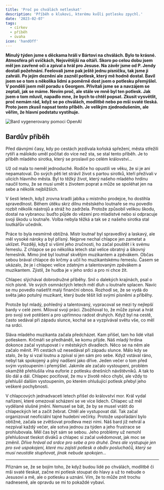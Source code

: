 ```yaml
---
title: 'Proč po chválách netleskat'
description: 'Příběh o klukovi, kterému kvůli potlesku zpychl.'
date: '2023-02-07'
tags:
  - církev
  - příběh
  - úvaha
icon: 'handOff'
---
```


**Minulý týden jsme s děckama hráli v Bártovi na chválách. Bylo to krásné. Atmosféra při svíčkách, Nejsvětější na oltáři. Skoro po celou dobu jsem měl jen zavřené oči a zpíval a hrál pro Jesuse. Na závěr jsme od P. Jendy dostali požehnání. Feelovali jsme pak ještě jednu písničku, tak jsme ji zahráli. Po jejím doznění ale zazněl potlesk, který mě hodně dostal. Bavil jsem se o tom s několika lidmi a poměrně dost jsem o potlesku přemýšlel. V pondělí jsem měl poradu s Georgem. Přivítali jsme se a navzájem se zeptali, jak se máme. Nevím proč, ale stále ve mně byl ten potlesk. Jak jsem o tom mluvil, napadlo mne, že bych to chtěl popsat. Zkusit vysvětlit, proč nemám rád, když se po chválách, modlitbě nebo po mši svaté tleská. Proto jsem zkusil napsat tento příběh. Je velikým zjednodušením, ale věřím, že hlavní podstatu vystihuje.**

![Bard vygenerovany pomoci OpenAI](/posts/images/proc-po-chvalach-netleskat-bard-01.png)

## Bardův příběh

Před dávnými časy, kdy po cestách jezdívala koňská spřežení, města střežili rytíři a málokdo uměl počítat do více než sta, se stal tento příběh. Je to příběh mladého sirotka, který se proslavil po celém království…

Už od mala to neměl jednoduché. Rodiče ho opustili ve věku, že si je ani nepamatoval. Do svých pěti let strávil život s partou sirotků, kteří přežívali v ulicích hlavního města. Byl to těžký život, který našeho mladého hrdinu naučil tomu, že se musí umět s životem poprat a může se spoléhat jen na sebe a několik nejbližších.

V šesti letech, když zrovna kradli jablka u místního prodejce, ho dostihla spravedlnost. Během útěku skrz dílnu městského loutnaře se mu povedlo rozbít několik nástrojů a stráž ho zadržela. Protože způsobil velikou škodu, dostal na vybranou: buďto půjde do vězení pro mladistvé nebo si odpracuje svoji škodu u loutnaře. Volba nebyla těžká a tak se z našeho sirotka stal loutkářův učedník.

Práce to byla nesmírně obtížná. Mistr loutnař byl spravedlivý a laskavý, ale měl vysoké nároky a byl přísný. Nejprve nechal chlapce jen zametat a uklízet. Později, když si všiml jeho zručnosti, ho začal pouštět i k svému řemeslu. Z chlapce se po několika letech stal velice obratný a šikovný řemeslník. Mimo jiné byl loutnař skvělým muzikantem a zpěvákem. Občas sebou brával chlapce do krčmy a učil ho muzikantskému řemeslu. Časem se ukázalo, že je i chlapec velice zdatným a talentovaným zpěvákem a muzikantem. Zjistil, že hudba je v jeho srdci a pro ni chce žít.

Chlapec slýchával dobrodružné příběhy. Snil o dalekých krajinách, psal o nich písně. Ve svých osmnáctých letech měl dluh u loutnaře splacen. Navíc se mu povedlo našetřit malý finanční obnos. Rozhodl se, že se vydá do světa jako potulný muzikant, který bude těšit lidi svými písněmi a příběhy.

Protože byl mladý, pohledný a talentovaný, vypracoval se mezi ty nejlepší bardy v celé zemi. Miloval svoji práci. Zbožňoval to, že může zpívat a hrát pro svoji své potěšení a pro upřímnou radost druhých. Když byl na cestě, často sedával při západu slunce, kochal se a vyzpívával světu vše, co měl na srdci.

Sláva mladého muzikanta začala předcházet. Kam přišel, tam ho lidé vítali potleskem. Krčmáři se předháněli, ke komu přijde. Náš mladý hrdina dokonce začal vystupovat i v městských divadlech. Něco se na něm ale začalo měnit. Při cestách už nesedával při západu slunce. Málo kdy se stalo, že by si vzal loutnu a zpíval si jen sám pro sebe. Když vstával ráno, nebyl tak spokojený a plný nadšení jako dříve. Jeden večer o tom před svým vystoupením i přemýšlel. Jakmile ale začalo vystoupení, problém okamžitě přehlušila vlna euforie z potlesku dnešních návštěvníků. A tak to šlo dál a dál. Chlapec pociťoval, že mu v životě něco chybí, ale vždy to přehlušil dalším vystoupením, po kterém ohlušující potlesk přebyl jeho veškeré pochybnosti.

V chlapcových jednadvaceti letech přišel do království mor. Král vydal nařízení, které omezoval scházení se ve více lidech. Chlapec už měl vydělané slušné jmění. Nemusel se bát, že by se musel vrátit do chlapeckých let a začít žebrat. Chtěl ale vystupovat dál. Tak začal organizovat neoficiální tajné hudební večírky. Protože uspořádání bylo obtížné, začala se zvětšovat prodleva mezi nimi. Náš bard již nehrál a nezpíval každý večer, ale sotva jednou za týden a jeho frustrace se prohlubovala. Měl čas být sám se sebou. Jeho problémy už nemohl přehlušovat tleskot diváků a chlapec si začal uvědomovat, jak moc se změnil. *Dříve hrával od srdce pro sebe a pro druhé. Dnes ale vystupuje jen pro své uspokojení, které mu zajistí potlesk a obdiv posluchačů, který se musí neustále stupňovat, jinak nebude spokojen…*

---

Přiznám se, že se bojím toho, že když budou lidé po chválách, modlitbě či mši svaté tleskat, začne mi potlesk stoupat do hlavy a už to nebude o Jesusovi a mě, ale o potlesku a uznání. Vím, že to může znít trochu nadneseně, ale opravdu se mi to pokaždé vybaví.
